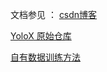 文档参见 ： [csdn博客](https://blog.csdn.net/znsoft/article/details/119059967)

[YoloX 原始仓库](https://github.com/Megvii-BaseDetection/YOLOX)

[自有数据训练方法](https://github.com/Megvii-BaseDetection/YOLOX/blob/main/docs/train_custom_data.md)
